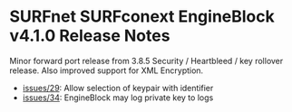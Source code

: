 # SURFnet SURFconext EngineBlock v4.1.0 Release Notes #

Minor forward port release from 3.8.5 Security / Heartbleed / key rollover release.
Also improved support for XML Encryption.

* [issues/29](https://github.com/OpenConext/OpenConext-engineblock/issues/29): Allow selection of keypair with identifier
* [issues/34](https://github.com/OpenConext/OpenConext-engineblock/issues/34): EngineBlock may log private key to logs